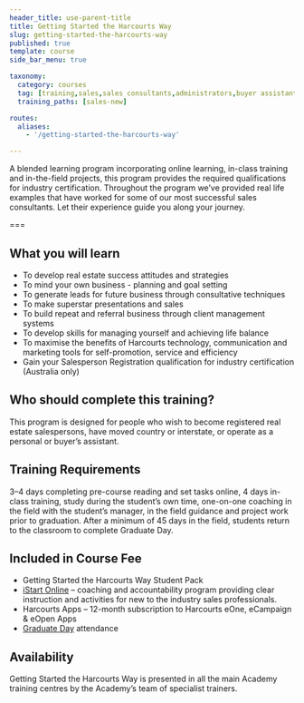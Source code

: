 ```yaml
---
header_title: use-parent-title
title: Getting Started the Harcourts Way
slug: getting-started-the-harcourts-way
published: true
template: course
side_bar_menu: true

taxonomy:
  category: courses
  tag: [training,sales,sales consultants,administrators,buyer assistants,personal assistants]
  training_paths: [sales-new]

routes:
  aliases:
    - '/getting-started-the-harcourts-way'

---
```


A blended learning program incorporating online learning, in-class training and in-the-field projects, this program provides the required qualifications for industry certification. Throughout the program we’ve provided real life examples that have worked for some of our most successful sales consultants. Let their experience guide you along your journey.

===

## What you will learn
-	To develop real estate success attitudes and strategies
-	To mind your own business - planning and goal setting
-	To generate leads for future business through consultative techniques
-	To make superstar presentations and sales
-	To build repeat and referral business through client management systems
-	To develop skills for managing yourself and achieving life balance
-	To maximise the benefits of Harcourts technology, communication and marketing tools for self-promotion, service and efficiency
- Gain your Salesperson Registration qualification for industry certification (Australia only)

## Who should complete this training?
This program is designed for people who wish to become registered real estate salespersons, have moved country or interstate, or operate as a personal or buyer’s assistant.

## Training Requirements
3–4 days completing pre-course reading and set tasks online, 4 days in-class training, study during the student’s own time, one-on-one coaching in the field with the student’s manager, in the field guidance and project work prior to graduation. After a minimum of 45 days in the field, students return to the classroom to complete Graduate Day.

<!-- ## Course Fee
TBD: INCLUDE per state fee table
-->

## Included in Course Fee
-	Getting Started the Harcourts Way Student Pack
-	[iStart Online](/courses/sales/istart) –  coaching and accountability program providing clear instruction and activities for new to the industry sales professionals.
-	Harcourts Apps – 12-month subscription to Harcourts eOne, eCampaign & eOpen Apps
-	[Graduate Day](/sales-graduate-day) attendance

## Availability
Getting Started the Harcourts Way is presented in all the main Academy training centres by the Academy’s team of specialist trainers.
